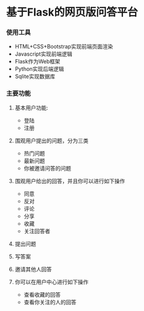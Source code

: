 # 基于Flask的网页版问答平台



### 使用工具

* HTML+CSS+Bootstrap实现前端页面渲染
* Javascript实现前端逻辑
* Flask作为Web框架
* Python实现后端逻辑
* Sqlite实现数据库



### 主要功能

1. 基本用户功能:
   * 登陆
   * 注册

2. 围观用户提出的问题，分为三类
   * 热门问题
   * 最新问题
   * 你被邀请问答的问题

3. 围观用户给出的回答，并且你可以进行如下操作
   * 同意
   * 反对
   * 评论
   * 分享
   * 收藏
   * 关注回答者
4. 提出问题
5. 写答案
6. 邀请其他人回答
7. 你可以在用户中心进行如下操作
   * 查看收藏的回答
   * 查看你关注的人的回答